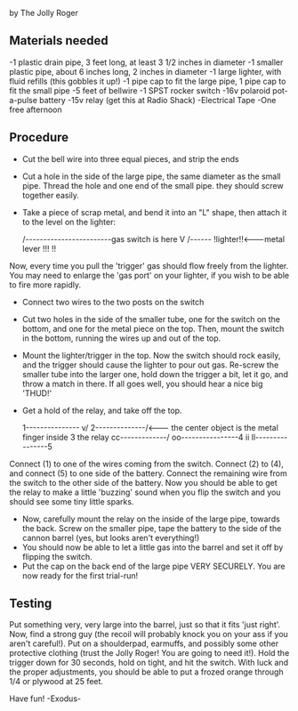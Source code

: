 by The Jolly Roger

## Materials needed

 -1 plastic drain pipe, 3 feet long, at least 3 1/2 inches in 
  diameter
 -1 smaller plastic pipe, about 6 inches long, 2 inches in 
  diameter
 -1 large lighter, with fluid refills (this gobbles it up!)
 -1 pipe cap to fit the large pipe, 1 pipe cap to fit the small 
  pipe
 -5 feet of bellwire
 -1 SPST rocker switch
 -16v polaroid pot-a-pulse battery
 -15v relay (get this at Radio Shack)
 -Electrical Tape
 -One free afternoon

## Procedure

 - Cut the bell wire into three equal pieces, and strip the ends
 - Cut a hole in the side of the large pipe, the same diameter as 
the small pipe. Thread the hole and one end of the small pipe. 
they should screw together easily.
 - Take a piece of scrap metal, and bend it into an "L" shape, 
then attach it to the level on the lighter:

     /------------------------gas switch is here
     V
     /------
    !lighter!!<---metal lever
    !!!
    !!

Now, every time you pull the 'trigger' gas should flow freely from 
the lighter. You may need to enlarge the 'gas port' on your 
lighter, if you wish to be able to fire more rapidly.

 - Connect two wires to the two posts on the switch
 - Cut two holes in the side of the smaller tube, one for the 
switch on the bottom, and one for the metal piece on the top. 
Then, mount the switch in the bottom, running the wires up and out 
of the top.
 - Mount the lighter/trigger in the top. Now the switch should 
rock easily, and the trigger should cause the lighter to pour out 
gas. Re-screw the smaller tube into the larger one, hold down the 
trigger a bit, let it go, and throw a match in there. If all goes 
well, you should hear a nice big 'THUD!'
 - Get a hold of the relay, and take off the top.

    1---------------
    v/
     2--------------/<--- the center object is the metal finger inside
                    3                                       the relay
     cc-------------/
     oo----------------4
     ii
     ll----------------5

Connect (1) to one of the wires coming from the switch. Connect 
(2) to (4), and connect (5) to one side of the battery. Connect 
the remaining wire from the switch to the other side of the 
battery. Now you should be able to get the relay to make a little 
'buzzing' sound when you flip the switch and you should see some 
tiny little sparks.

 - Now, carefully mount the relay on the inside of the large pipe, 
towards the back. Screw on the smaller pipe, tape the battery to 
the side of the cannon barrel (yes, but looks aren't everything!)
 - You should now be able to let a little gas into the barrel and 
set it off by flipping the switch.
 - Put the cap on the back end of the large pipe VERY SECURELY. 
You are now ready for the first trial-run!

## Testing

Put something very, very large into the barrel, just so that it 
fits 'just right'. Now, find a strong guy (the recoil will 
probably knock you on your ass if you aren't careful!). Put on a 
shoulderpad, earmuffs, and possibly some other protective clothing 
(trust the Jolly Roger! You are going to need it!). Hold the 
trigger down for 30 seconds, hold on tight, and hit the switch. 
With luck and the proper adjustments, you should be able to put a 
frozed orange through 1/4 or plywood at 25 feet.

Have fun!                                  -Exodus-
